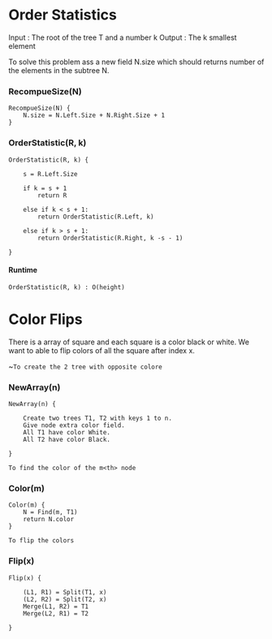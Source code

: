 # Order Statistics

Input : The root of the tree T and a number k
Output : The k<th> smallest element

To solve this problem ass a new field N.size which should returns number of the elements in the subtree N.

### RecompueSize(N)

	RecompueSize(N) {
		N.size = N.Left.Size + N.Right.Size + 1
	}


### OrderStatistic(R, k)

	OrderStatistic(R, k) {

		s = R.Left.Size

		if k = s + 1
			return R

		else if k < s + 1:
			return OrderStatistic(R.Left, k)

		else if k > s + 1:
			return OrderStatistic(R.Right, k -s - 1)

	}

#### Runtime

	OrderStatistic(R, k) : O(height)

# Color Flips

There is a array of square and each square is a color black or white. We want to able to flip colors of all the square after index x.

~`To create the 2 tree with opposite colore`

### NewArray(n)

	NewArray(n) {

		Create two trees T1, T2 with keys 1 to n.
		Give node extra color field.
		All T1 have color White.
		All T2 have color Black.

	}

`To find the color of the m<th> node`

### Color(m)

	Color(m) {
		N = Find(m, T1)
		return N.color
	}

`To flip the colors`

### Flip(x)

	Flip(x) {

		(L1, R1) = Split(T1, x)
		(L2, R2) = Split(T2, x)
		Merge(L1, R2) = T1
		Merge(L2, R1) = T2

	}